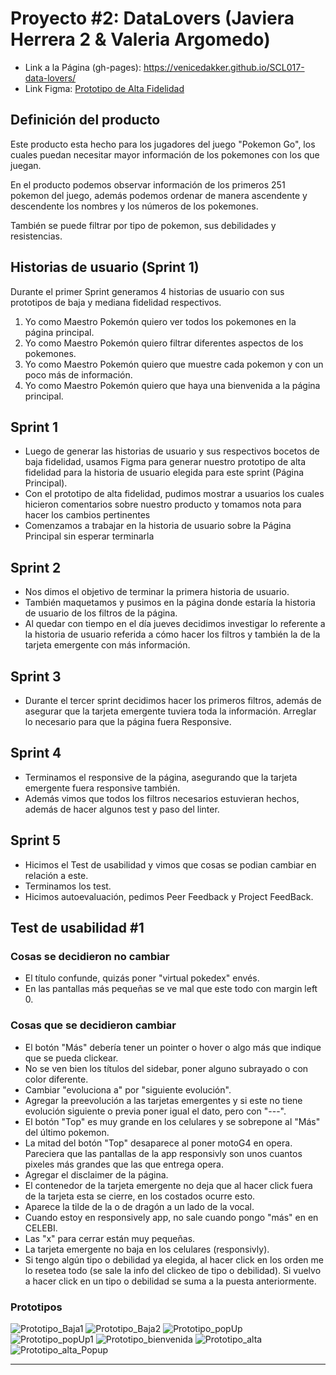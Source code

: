 ﻿# Proyecto #2: DataLovers (Javiera Herrera 2 & Valeria Argomedo)

* Link a la Página (gh-pages): https://venicedakker.github.io/SCL017-data-lovers/ 
* Link Figma: [Prototipo de Alta Fidelidad ](https://www.figma.com/file/fxpUJgdxYroRBwpN3yXuvC/DataLovers-Herrera-and-Argomedo)

## Definición del producto

Este producto esta hecho para los jugadores del juego "Pokemon Go", los cuales puedan necesitar mayor información de los pokemones con los que juegan.

En el producto podemos observar información de los primeros 251 pokemon del juego, además podemos ordenar de manera ascendente y descendente los nombres y los números de los pokemones. 

También se puede filtrar por tipo de pokemon, sus debilidades y resistencias. 

## Historias de usuario (Sprint 1)
Durante el primer Sprint generamos 4 historias de usuario con sus prototipos de baja y mediana fidelidad respectivos. 

1. Yo como Maestro Pokemón quiero ver todos los pokemones en la página principal.
2. Yo como Maestro Pokemón quiero filtrar diferentes aspectos de los pokemones.
3. Yo como Maestro Pokemón quiero que muestre cada pokemon y con un poco más de información.
4. Yo como Maestro Pokemón quiero que haya una bienvenida a la página principal.


## Sprint 1 
* Luego de generar las historias de usuario y sus respectivos bocetos de baja fidelidad, usamos Figma para generar nuestro prototipo de alta fidelidad para la historia de usuario elegida para este sprint (Página Principal).
* Con el prototipo de alta fidelidad, pudimos mostrar a usuarios los cuales hicieron comentarios sobre nuestro producto y tomamos nota para hacer los cambios pertinentes
* Comenzamos a trabajar en la historia de usuario sobre la Página Principal sin esperar terminarla
## Sprint 2
* Nos dimos el objetivo de terminar la primera historia de usuario.
* También maquetamos y pusimos en la página donde estaría la historia de usuario de los filtros de la página. 
* Al quedar con tiempo en el día jueves decidimos investigar lo referente a la historia de usuario referida a cómo hacer los filtros y también la de la tarjeta emergente con más información. 
## Sprint 3
* Durante el tercer sprint decidimos hacer los primeros filtros, además de asegurar que la tarjeta emergente tuviera toda la información. Arreglar lo necesario para que la página fuera Responsive.
## Sprint 4
* Terminamos el responsive de la página, asegurando que la tarjeta emergente fuera responsive también. 
* Además vimos que todos los filtros necesarios estuvieran hechos, además de hacer algunos test y paso del linter.
## Sprint 5
* Hicimos el Test de usabilidad y vimos que cosas se podian cambiar en relación a este. 
* Terminamos los test.
* Hicimos autoevaluación, pedimos Peer Feedback y Project FeedBack.

## Test de usabilidad #1
### Cosas se decidieron no cambiar 
* El título confunde, quizás poner "virtual pokedex" envés.
* En las pantallas más pequeñas se ve mal que este todo con margin left 0. 

### Cosas que se decidieron cambiar
* El botón "Más" debería tener un pointer o hover o algo más que indique que se pueda clickear.
* No se ven bien los títulos del sidebar, poner alguno subrayado o con color diferente.
* Cambiar "evoluciona a"  por "siguiente evolución".
* Agregar la preevolución a las tarjetas emergentes y si este no tiene evolución siguiente o previa poner igual el dato, pero con "---".
* El botón "Top" es muy grande en los celulares y se sobrepone al "Más" del último pokemon.
* La mitad del botón "Top" desaparece al poner motoG4 en opera. Pareciera que las pantallas de la app responsivly son unos cuantos pixeles más grandes que las que entrega opera.
* Agregar el disclaimer de la página.
* El contenedor de la tarjeta emergente no deja que al hacer click fuera de la tarjeta esta se cierre, en los costados ocurre esto.
* Aparece la tilde de la o de dragón a un lado de la vocal.
* Cuando estoy en responsively app, no sale cuando pongo "más" en en CELEBI.
* Las "x" para cerrar están muy pequeñas.
* La tarjeta emergente no baja en los celulares (responsivly).
* Si tengo algún tipo o debilidad ya elegida, al hacer click en los orden me lo resetea todo (se sale la info del clickeo de tipo o debilidad). Si vuelvo a hacer click en un tipo o debilidad se suma a la puesta anteriormente. 

### Prototipos  
![Prototipo_Baja1](/img_prototipo/Prototipo_Baja_Pagina_Principal.png)
![Prototipo_Baja2](/img_prototipo/Prototipo_Baja_Pagina_Principal_iteracion.png)
![Prototipo_popUp](/img_prototipo/Prototipo_Baja_popUp.png)
![Prototipo_popUp1](/img_prototipo/Prototipo_Baja_popUp_iteracion.png)
![Prototipo_bienvenida](/img_prototipo/Prototipo_Baja_Pagina_Bienvenida.png)
![Prototipo_alta](/img_prototipo/Prototipo_Alta_Pagina_Principal.png)
![Prototipo_alta_Popup](/img_prototipo/Prototipo_alta_popUp.png)




***

